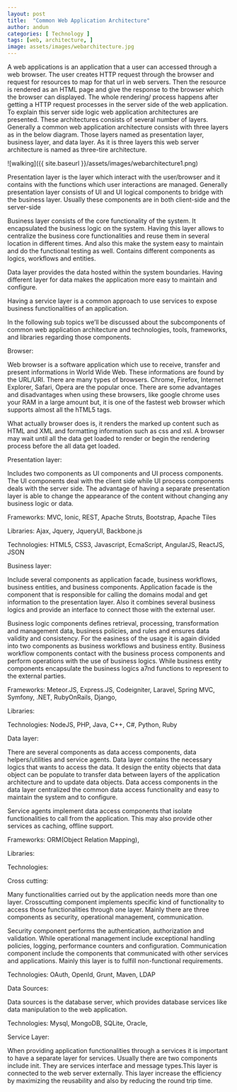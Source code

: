 ```yaml
---
layout: post
title:  "Common Web Application Architecture"
author: andun
categories: [ Technology ]
tags: [web, architecture, ]
image: assets/images/webarchitecture.jpg
---
```



A web applications is an application that a user can accessed through a web browser.  The user creates HTTP request through the browser and request for resources to map for that url in web servers. Then the resource is rendered as an HTML page and give the response to the browser which the browser can displayed. The whole rendering/ process happens after getting a HTTP request processes in the server side of the web application. To explain this server side logic web application architectures are presented. These architectures consists of several number of layers.  Generally a common web application architecture consists with three layers as in the below diagram. Those layers named as presentation layer, business layer, and data layer. As it is three layers this web server architecture is named as three-tire architecture.

![walking]({{ site.baseurl }}/assets/images/webarchitecture1.png)

Presentation layer is the layer which interact with the user/browser and it contains with the functions which user interactions are managed. Generally presentation layer consists of UI and UI logical components to bridge with the business layer. Usually these components are in both client-side and the server-side

Business layer consists of the core functionality of the system. It encapsulated the business logic on the system. Having this layer allows to centralize the business core functionalities and reuse them in several location in different times. And also this make the system easy to maintain and do the functional testing as well. Contains different components as logics, workflows and entities.

Data layer provides the data hosted within the system boundaries. Having different layer for data makes the application more easy to maintain and configure.

Having a service layer is a common approach to use services to expose business functionalities of an application.

In the following sub topics we’ll be discussed about the subcomponents of common web application architecture and technologies, tools, frameworks, and libraries regarding those components.

Browser:

Web browser is a software application which use to receive, transfer and present informations in World Wide Web. These informations are found by the URL/URI. There are many types of browsers. Chrome, Firefox, Internet Explorer, Safari, Opera are the popular once. There are some advantages and disadvantages when using these browsers, like google chrome uses your RAM in a large amount but, it is one of the fastest web browser which supports almost all the hTML5 tags.

What actually browser does is, it renders the marked up content such as HTML and XML and formatting information such as css and xsl. A browser may wait until all the data get loaded to render or begin the rendering process before the all data get loaded.

Presentation layer:

Includes two components as UI components and UI process components. The UI components deal with the client side while UI process components deals with the server side. The advantage of having a separate presentation layer is able to change the appearance of the content without changing any business logic or data.

Frameworks: MVC, Ionic, REST, Apache Struts, Bootstrap, Apache Tiles

Libraries: Ajax, Jquery, JqueryUI, Backbone.js

Technologies: HTML5, CSS3, Javascript, EcmaScript, AngularJS, ReactJS, JSON

Business layer:

Include several components as application facade, business workflows, business entities, and business components. Application facade is the component that is responsible for calling the domains modal and get information to the presentation layer. Also it combines several business logics and provide an interface to connect those with the external user.

Business logic components defines retrieval, processing, transformation and management data, business policies, and rules and ensures data validity and consistency. For the easiness of the usage it is again divided into two components as business workflows and  business entity. Business workflow components contact with the business process components and perform operations with the use of business logics. While business entity components encapsulate the business logics a7nd functions to represent to the external parties.

Frameworks:  Meteor.JS, Express.JS, Codeigniter, Laravel, Spring MVC, Symfony, .NET, RubyOnRails, Django,

Libraries:  

Technologies: NodeJS, PHP, Java, C++, C#,  Python, Ruby

Data layer:

There are several components as data access components, data helpers/utilities and service agents. Data layer contains the necessary logics that wants to access the data. It design the entity objects that data object can be populate to transfer data between layers of the application architecture and to update data objects. Data access components in the data layer centralized the common data access functionality and easy to maintain the system and to configure.

Service agents implement data access components that isolate functionalities to call from the application. This may also  provide other services as caching, offline support.  

Frameworks:  ORM(Object Relation Mapping),   

Libraries:

Technologies:  

Cross cutting:

Many functionalities carried out by the application needs more than one layer. Crosscutting component implements specific kind of functionality to access those functionalities through one layer. Mainly there are three components as security, operational management, communication.

Security component performs the authentication, authorization and validation. While operational management include exceptional handling policies, logging, performance counters and configuration. Communication component include the components that communicated with other services and applications. Mainly this layer is to fulfill non-functional requirements.

Technologies: OAuth, OpenId, Grunt, Maven, LDAP

Data Sources:

Data sources is the database server, which provides database services like data manipulation to the web application.

Technologies: Mysql, MongoDB, SQLite, Oracle,   

Service Layer:

When providing application functionalities through a services it is important to have a separate layer for services. Usually there are two components include init. They are services interface and message types.This layer is connected to the web server externally. This layer increase the efficiency by maximizing the reusability and also by reducing the round trip time.